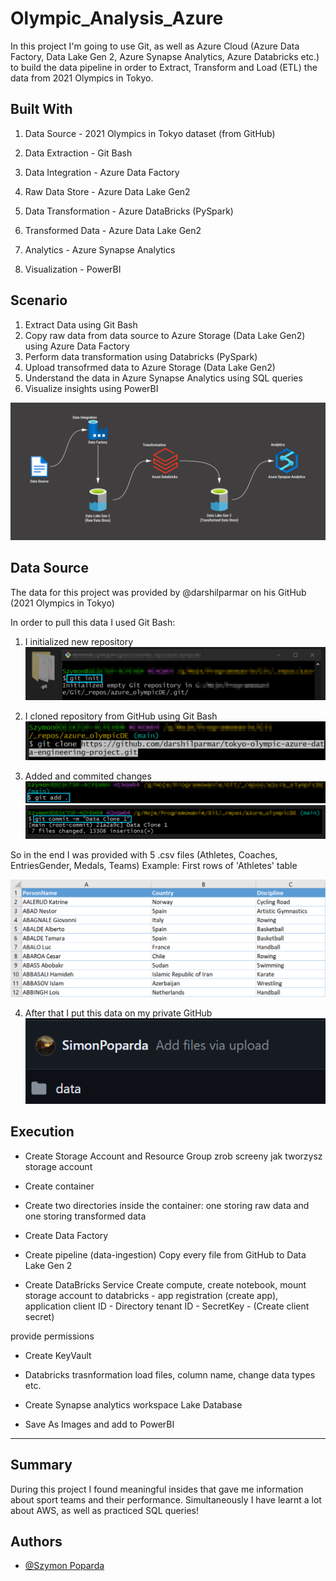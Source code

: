 # Olympic_Analysis_Azure

In this project I'm going to use Git, as well as Azure Cloud (Azure Data Factory, Data Lake Gen 2, Azure Synapse Analytics, Azure Databricks etc.) to build the data pipeline in order to Extract, Transform and Load (ETL) the data from 2021 Olympics in Tokyo.

## Built With
1. Data Source - 2021 Olympics in Tokyo dataset (from GitHub)

2. Data Extraction - Git Bash

3. Data Integration - Azure Data Factory

4. Raw Data Store - Azure Data Lake Gen2

5. Data Transformation - Azure DataBricks (PySpark)

6. Transformed Data - Azure Data Lake Gen2

7. Analytics - Azure Synapse Analytics

8. Visualization - PowerBI

## Scenario
1. Extract Data using Git Bash
2. Copy raw data from data source to Azure Storage (Data Lake Gen2) using Azure Data Factory
3. Perform data transformation using Databricks (PySpark)
4. Upload transofrmed data to Azure Storage (Data Lake Gen2)
5. Understand the data in Azure Synapse Analytics using SQL queries
6. Visualize insights using PowerBI

![](images/dashboard1_nopowerBI.png)

## Data Source
The data for this project was provided by @darshilparmar on his GitHub (2021 Olympics in Tokyo)

In order to pull this data I used Git Bash:
1. I initialized new repository
![](images/finalgit1.png)

2. I cloned repository from GitHub using Git Bash
![](images/finalgit2.png)

3. Added and commited changes
![](images/finalgit3.png)
![](images/finalgit4.png)

So in the end I was provided with 5 .csv files (Athletes, Coaches, EntriesGender, Medals, Teams)
Example: First rows of 'Athletes' table

![](images/athletes_table.png)

4. After that I put this data on my private GitHub
![](images/finalgit5.png)

## Execution
- Create Storage Account and Resource Group
zrob screeny jak tworzysz storage account

- Create container

- Create two directories inside the container: one storing raw data and one storing transformed data

- Create Data Factory

- Create pipeline (data-ingestion)
Copy every file from GitHub to Data Lake Gen 2 

- Create DataBricks Service
Create compute, create notebook,
mount storage account to databricks - app registration (create app), 
application client ID - 
Directory tenant ID -
SecretKey - (Create client secret)

provide permissions

- Create KeyVault

- Databricks trasnformation
load files, column name, change data types etc.

- Create Synapse analytics workspace
Lake Database

- Save As Images and add to PowerBI

-----------------------------------------------------------------------------------------
## Summary
During this project I found meaningful insides that gave me information about sport teams and their performance. Simultaneously I have learnt a lot about AWS, as well as practiced SQL queries!

## Authors

- [@Szymon Poparda](https://www.linkedin.com/in/szymon-poparda-02b96a248/)






